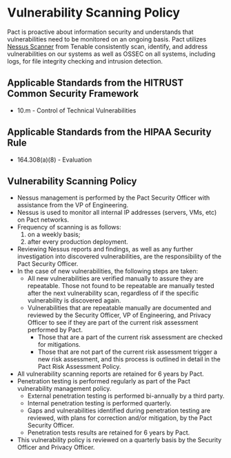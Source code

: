 # Vulnerability Scanning Policy

Pact is proactive about information security and understands that vulnerabilities need to be monitored on an ongoing basis. Pact utilizes [Nessus Scanner](http://www.ossec.net/) from Tenable consistently scan, identify, and address vulnerabilities on our systems as well as OSSEC on all systems, including logs, for file integrity checking and intrusion detection.

## Applicable Standards from the HITRUST Common Security Framework

* 10.m - Control of Technical Vulnerabilities

## Applicable Standards from the HIPAA Security Rule

* 164.308(a)(8) - Evaluation

## Vulnerability Scanning Policy

* Nessus management is performed by the Pact Security Officer with assistance from the VP of Engineering.
* Nessus is used to monitor all internal IP addresses (servers, VMs, etc) on Pact networks.
* Frequency of scanning is as follows:
	1. on a weekly basis;
	2. after every production deployment.
* Reviewing Nessus reports and findings, as well as any further investigation into discovered vulnerabilities, are the responsibility of the Pact Security Officer.
* In the case of new vulnerabilities, the following steps are taken:
	* All new vulnerabilities are verified manually to assure they are repeatable. Those not found to be repeatable are manually tested after the next vulnerability scan, regardless of if the specific vulnerability is discovered again.
	* Vulnerabilities that are repeatable manually are documented and reviewed by the Security Officer, VP of Engineering, and Privacy Officer to see if they are part of the current risk assessment performed by Pact.
		* Those that are a part of the current risk assessment are checked for mitigations.
		* Those that are not part of the current risk assessment trigger a new risk assessment, and this process is outlined in detail in the Pact Risk Assessment Policy.
* All vulnerability scanning reports are retained for 6 years by Pact.
* Penetration testing is performed regularly as part of the Pact vulnerability management policy.
	* External penetration testing is performed bi-annually by a third party.
	* Internal penetration testing is performed quarterly.
	* Gaps and vulnerabilities identified during penetration testing are reviewed, with plans for correction and/or mitigation, by the Pact Security Officer.
	* Penetration tests results are retained for 6 years by Pact.
* This vulnerability policy is reviewed on a quarterly basis by the Security Officer and Privacy Officer.